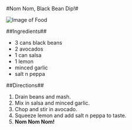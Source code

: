 #Nom Nom, Black Bean Dip!#

![Image of Food](https://download.unsplash.com/31/RpgvvtYAQeqAIs1knERU_vegetables.jpg)

##Ingredients##

* 3 cans black beans
* 2 avocados
* 1 can salsa
* 1 lemon
* minced garlic
* salt n peppa

##Directions##

1. Drain beans and mash.
2. Mix in salsa and minced garlic.
3. Chop and stir in avocado.
4. Squeeze lemon and add salt n peppa to taste.
5. **Nom Nom Nom!**